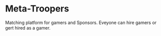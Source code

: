 # Meta-Troopers
 Matching platform for gamers and Sponsors.
 Eveyone can hire gamers or gert hired as a gamer.
